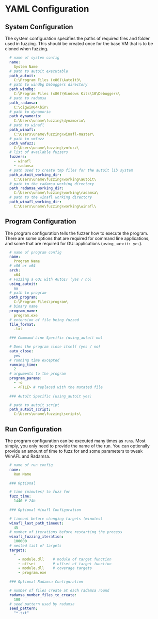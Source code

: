 # YAML Configuration

## System Configuration

The system configuration specifies the paths of required files and folder used in fuzzing. This should be created once for the base VM that is to be cloned when fuzzing. 

```yaml
  # name of system config
  name:
    System Name
  # path to autoit executable
  path_autoit:
    C:\Program Files (x86)\AutoIt3\
  # path to windbg Debuggers directory
  path_windbg:
    C:\Program Files (x86)\Windows Kits\10\Debuggers\
  # path to radamsa
  path_radamsa:
    C:\cigwin64\bin\
  # path to dynamorio
  path_dynamorio:
    C:\Users\uname\fuzzing\dynamorio\
  # path to winafl 
  path_winafl:
    C:\Users\uname\fuzzing\winafl-master\
  # path to vmfuzz
  path_vmfuzz:
    C:\Users\uname\fuzzing\vmfuzz\
  # list of available fuzzers
  fuzzers:
    - winafl
    - radamsa
  # path used to create tmp files for the autoit lib system
  path_autoit_working_dir:
    C:\Users\uname\fuzzing\working\autoit\
  # path to the radamsa working directory
  path_radamsa_working_dir:
    C:\Users\uname\fuzzing\working\radamsa\
  # path to the winafl working directory
  path_winafl_working_dir:
    C:\Users\uname\fuzzing\working\winafl\
```

## Program Configuration

The program configuration tells the fuzzer how to execute the program. There are some options that are required for command line applications, and some that are required for GUI applications (`using_autoit: yes`). 

```yaml
  # name of program config
  name:
    Program Name
  # x86 or x64
  arch:
    x64
  # Fuzzing a GUI with AutoIT (yes / no)
  using_autoit:
    no
  # path to program  
  path_program: 
    C:\Program Files\program\
  # binary name 
  program_name:
    program.exe
  # extension of file being fuzzed
  file_format:
    .txt
  
  ### Command Line Specific (using_autoit no)

  # Does the program close itself (yes / no)
  auto_close:
    yes
  # running time excepted
  running_time:
    2
  # arguments to the program
  program_params:
    - -o
    - <FILE> # replaced with the mutated file
  
  ### AutoIt Specific (using_autoit yes)

  # path to autoit script
  path_autoit_script:
    C:\Users\uname\fuzzing\scripts\
```

## Run Configuration

The program configuration can be executed many times as `runs`. Most simply, you only need to provide the name of the run. You can optionally provide an amount of time to fuzz for and some parameters to tweak WinAFL and Radamsa.

```yaml
  # name of run config
  name:
    Run Name
  
  ### Optional 

  # time (minutes) to fuzz for
  fuzz_time:
    1440 # 24h
  
  ### Optional Winafl Configuration

  # timeout before changing targets (minutes)
  winafl_last_path_timeout:
    45
  # number of iterations before restarting the process
  winafl_fuzzing_iteration:
    100000  
  # nested list of targets
  targets:
    -
      - module.dll    # module of target function
      - offset        # offset of target function
      - module.dll    # coverage targets
      - program.exe
  
  ### Optional Radamsa Configuration

  # number of files create at each radamsa round
  radamsa_number_files_to_create:
    100
  # seed pattern used by radamsa
  seed_pattern:
    "*.txt"
```